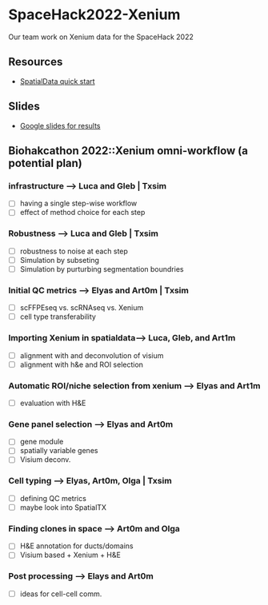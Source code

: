 # SpaceHack2022-Xenium
Our team work on Xenium data for the SpaceHack 2022

## Resources
- [SpatialData quick start](spatialdata.md)

## Slides
- [Google slides for results](https://docs.google.com/presentation/d/1uDC-YL4miMirfymsOrJFC4NmRo4JcPb1iX5XEZXXNoI/edit#slide=id.p)

## Biohakcathon 2022::Xenium omni-workflow (a potential plan)

### infrastructure --> **Luca and Gleb | Txsim**
- [ ] having a single step-wise workflow 
- [ ] effect of method choice for each step
	
### Robustness --> **Luca and Gleb | Txsim** 
- [ ] robustness to noise at each step
- [ ] Simulation by subseting 
- [ ] Simulation by purturbing segmentation boundries 
	
### Initial QC metrics --> **Elyas and Art0m | Txsim**
- [ ] scFFPEseq vs. scRNAseq vs. Xenium
- [ ] cell type transferability 
	
### Importing Xenium in spatialdata--> **Luca, Gleb, and Art1m** 
- [ ] alignment with and deconvolution of visium 
- [ ] alignment with h&e and ROI selection
	
### Automatic ROI/niche selection from xenium --> **Elyas and Art1m**
- [ ] evaluation with H&E
	
### Gene panel selection --> **Elyas and Art0m**
- [ ] gene module 
- [ ] spatially variable genes
- [ ] Visium deconv.
	
### Cell typing --> **Elyas, Art0m, Olga | Txsim**
- [ ] defining QC metrics
- [ ] maybe look into SpatialTX
	
### Finding clones in space --> **Art0m and Olga**
- [ ] H&E annotation for ducts/domains
- [ ] Visium based + Xenium + H&E
	
### Post processing --> **Elays and Art0m**
- [ ] ideas for cell-cell comm. 
